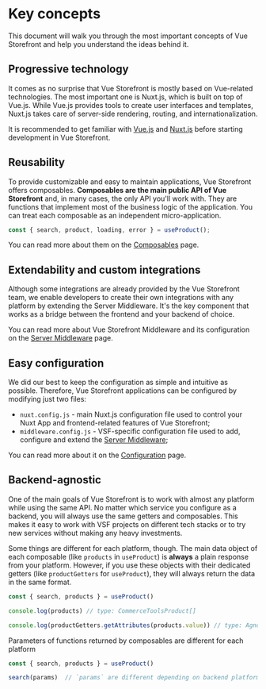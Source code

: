 # Key concepts

This document will walk you through the most important concepts of Vue Storefront and help you understand the ideas behind it.


## Progressive technology

It comes as no surprise that Vue Storefront is mostly based on Vue-related technologies. The most important one is Nuxt.js, which is built on top of Vue.js. While Vue.js provides tools to create user interfaces and 
templates, Nuxt.js takes care of server-side rendering, routing, and internationalization.

It is recommended to get familiar with [Vue.js](https://vuejs.org/) and [Nuxt.js](https://nuxtjs.org/)
before starting development in Vue Storefront.

## Reusability

To provide customizable and easy to maintain applications, Vue
Storefront offers composables. 
**Composables are the main public API of Vue Storefront** and, in many cases, the only API you'll work with. They are functions that implement most of the business logic of the application. You can treat each composable as an independent micro-application.

```js
const { search, product, loading, error } = useProduct();
```

You can read more about them on the [Composables](/guide/composables.html) page.

## Extendability and custom integrations

Although some integrations are already provided by the Vue Storefront team, we enable developers to create their own integrations with any platform by extending the Server Middleware. It's the key component that works as a bridge between the frontend and your backend of choice.

You can read more about Vue Storefront Middleware and its configuration on the [Server Middleware](/architecture/server-middleware.html)
page.

## Easy configuration

We did our best to keep the configuration as simple and intuitive as possible. Therefore, Vue Storefront
applications can be configured by modifying just two files:

- `nuxt.config.js` - main Nuxt.js configuration file used to control your Nuxt App and frontend-related features of Vue Storefront;
- `middleware.config.js` - VSF-specific configuration file used to add, configure and extend the [Server Middleware](/architecture/server-middleware.html);

You can read more about it on the [Configuration](/guide/configuration.html) page.

## Backend-agnostic

One of the main goals of Vue Storefront is to work with almost any platform while using the same API.
No matter which service you configure as a backend, you will always use the same getters and composables.
This makes it easy to work with VSF projects on different tech stacks or to try new services without making any heavy investments.

Some things are different for each platform, though. The main data object of each composable
(like `products` in `useProduct`) is **always** a plain response from your platform. However, if you use these objects with their dedicated getters (like `productGetters` for `useProduct`), they will always return the data in the same format.

```js
const { search, products } = useProduct()

console.log(products) // type: CommerceToolsProduct[]

console.log(productGetters.getAttributes(products.value)) // type: AgnosticProductAttribute[]
```

Parameters of functions returned by composables are different for each platform

```js
const { search, products } = useProduct()

search(params)  // `params` are different depending on backend platform
```
